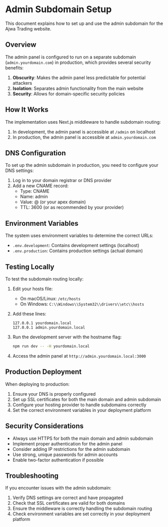 # Admin Subdomain Setup

This document explains how to set up and use the admin subdomain for the Ajwa Trading website.

## Overview

The admin panel is configured to run on a separate subdomain (`admin.yourdomain.com`) in production, which provides several security benefits:

1. **Obscurity**: Makes the admin panel less predictable for potential attackers
2. **Isolation**: Separates admin functionality from the main website
3. **Security**: Allows for domain-specific security policies

## How It Works

The implementation uses Next.js middleware to handle subdomain routing:

1. In development, the admin panel is accessible at `/admin` on localhost
2. In production, the admin panel is accessible at `admin.yourdomain.com`

## DNS Configuration

To set up the admin subdomain in production, you need to configure your DNS settings:

1. Log in to your domain registrar or DNS provider
2. Add a new CNAME record:
   - Type: CNAME
   - Name: admin
   - Value: @ (or your apex domain)
   - TTL: 3600 (or as recommended by your provider)

## Environment Variables

The system uses environment variables to determine the correct URLs:

- `.env.development`: Contains development settings (localhost)
- `.env.production`: Contains production settings (actual domain)

## Testing Locally

To test the subdomain routing locally:

1. Edit your hosts file:
   - On macOS/Linux: `/etc/hosts`
   - On Windows: `C:\\Windows\\System32\\drivers\\etc\\hosts`

2. Add these lines:
   ```
   127.0.0.1 yourdomain.local
   127.0.0.1 admin.yourdomain.local
   ```

3. Run the development server with the hostname flag:
   ```bash
   npm run dev -- -H yourdomain.local
   ```

4. Access the admin panel at `http://admin.yourdomain.local:3000`

## Production Deployment

When deploying to production:

1. Ensure your DNS is properly configured
2. Set up SSL certificates for both the main domain and admin subdomain
3. Configure your hosting provider to handle subdomains correctly
4. Set the correct environment variables in your deployment platform

## Security Considerations

- Always use HTTPS for both the main domain and admin subdomain
- Implement proper authentication for the admin panel
- Consider adding IP restrictions for the admin subdomain
- Use strong, unique passwords for admin accounts
- Enable two-factor authentication if possible

## Troubleshooting

If you encounter issues with the admin subdomain:

1. Verify DNS settings are correct and have propagated
2. Check that SSL certificates are valid for both domains
3. Ensure the middleware is correctly handling the subdomain routing
4. Check environment variables are set correctly in your deployment platform
